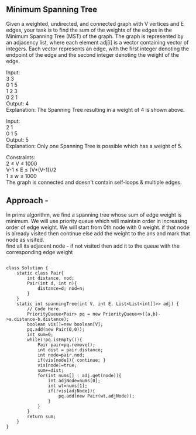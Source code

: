 ## Minimum Spanning Tree

Given a weighted, undirected, and connected graph with V vertices and E edges, your task is to find the sum of the weights of the edges in the Minimum Spanning Tree (MST) of the graph. The graph is represented by an adjacency list, where each element adj[i] is a vector containing vector of integers. Each vector represents an edge, with the first integer denoting the endpoint of the edge and the second integer denoting the weight of the edge.

Input:  
3 3  
0 1 5  
1 2 3  
0 2 1  
Output: 4  
Explanation:
The Spanning Tree resulting in a weight of 4 is shown above.    

Input:   
2 1  
0 1 5  
Output: 5   
Explanation: Only one Spanning Tree is possible which has a weight of 5.  

Constraints:  
2 ≤ V ≤ 1000  
V-1 ≤ E ≤ (V*(V-1))/2  
1 ≤ w ≤ 1000  
The graph is connected and doesn't contain self-loops & multiple edges.  

## Approach - 
In prims algorithm, we find a spanning tree whose sum of edge weight is minimum. We will use priority queue which will maintain order in increasing order of edge weight.
We will start from 0th node with 0 weight.
if that node is already  visited then continue 
else add the weight to the ans and mark that node as visited.  
find all its adjacent node - if not visited then add it to the queue with the corresponding edge weight

```

class Solution {
    static class Pair{
        int distance, nod;
        Pair(int d, int n){
            distance=d; nod=n;
        }
    }
    static int spanningTree(int V, int E, List<List<int[]>> adj) {
        // Code Here.
        PriorityQueue<Pair> pq = new PriorityQueue<>((a,b)->a.distance-b.distance);
        boolean vis[]=new boolean[V];
        pq.add(new Pair(0,0));
        int sum=0;
        while(!pq.isEmpty()){
            Pair pair=pq.remove();
            int dist = pair.distance;
            int node=pair.nod;
            if(vis[node]){ continue; }
            vis[node]=true;
            sum+=dist;
            for(int nums[] : adj.get(node)){
                int adjNode=nums[0];
                int wt=nums[1];
                if(!vis[adjNode]){
                    pq.add(new Pair(wt,adjNode));
                }
            }
        }
        return sum;
    }
}
